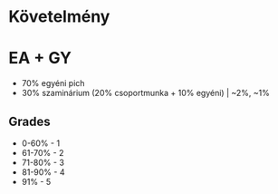 # Követelmény

# EA + GY
- 70% egyéni pich
- 30% szaminárium (20% csoportmunka + 10% egyéni) | ~2%, ~1%

## Grades
- 0-60% - 1
- 61-70% - 2
- 71-80% - 3
- 81-90% - 4
- 91% - 5